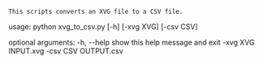 

`This scripts converts an XVG file to a CSV file.` 

   usage: python xvg_to_csv.py [-h] [-xvg XVG] [-csv CSV]

   optional arguments:
     -h, --help  show this help message and exit
     -xvg XVG    INPUT.xvg
     -csv CSV    OUTPUT.csv
